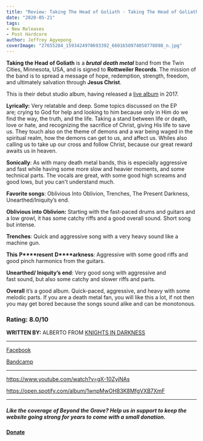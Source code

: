 ```yaml
---
title: "Review: Taking The Head of Goliath - Taking The Head of Goliath [EP]"
date: "2020-05-21"
tags:
- New Releases
- Post Hardcore
author: Jeffrey Agyepong
coverImage: "27655284_1593424970693392_6601658974050778898_n.jpg"
---
```


**Taking the Head** **of Goliath** is a **_brutal_** **_death metal_** band from the Twin Cities, Minnesota, USA, and is signed to **Rottweiler Records**. The mission of the band is to spread a message of hope, redemption, strength, freedom, and ultimately salvation through **Jesus Christ**.

This is their debut studio album, having released a [live album](https://takingtheheadofgoliath.bandcamp.com/album/beyond-brutal-live) in 2017.

**Lyrically:** Very relatable and deep. Some topics discussed on the EP are; crying to God for help and looking to him because only in Him do we find the way, the truth, and the life. Taking a stand between life or death, love or hate, and recognizing the sacrifice of Christ, giving His life to save us. They touch also on the theme of demons and a war being waged in the spiritual realm, how the demons can get to us, and affect us. Whiles also calling us to take up our cross and follow Christ, because our great reward awaits us in heaven.

**Sonically**: As with many death metal bands, this is especially aggressive and fast while having some more slow and heavier moments, and some technical parts. The vocals are great, with some good high screams and good lows, but you can't understand much.

**Favorite songs**: Oblivious Into Oblivion, Trenches, The Present Darkness, Unearthed/Iniquity’s end.

**Oblivious into Oblivion:** Starting with the fast-paced drums and guitars and a low growl, it has some catchy riffs and a good overall sound. Short song but intense.

**Trenches**: Quick and aggressive song with a very heavy sound like a machine gun.

**This** **P****resent** **D****arkness**: Aggressive with some good riffs and good pinch harmonics from the guitars.

**Unearthed/ Iniquity’s end**: Very good song with aggressive and fast sound, but also some catchy and slower riffs and parts.

**Overall** it’s a good album. Quick-paced, aggressive, and heavy with some melodic parts. If you are a death metal fan, you will like this a lot, if not then you may get bored because the songs sound alike and can be monotonous.

### **Rating: 8.0/10**

**WRITTEN BY:** ALBERTO FROM [KNIGHTS IN DARKNESS](https://www.instagram.com/knights_in_darkness/?hl=en)

* * *

[Facebook](https://web.facebook.com/takingtheheadofgoliath/)

[Bandcamp](https://takingtheheadofgoliath.bandcamp.com/album/taking-the-head-of-goliath)

* * *

https://www.youtube.com/watch?v=gX-10ZyjNAs

https://open.spotify.com/album/1wnpMwOH83K8MfgVXB7XmF

* * *

##### Like the coverage of Beyond the Grave? Help us in support to keep the website going strong for years to come with a small donation.

#### [Donate](https://paypal.me/beyondthegrave777?locale.x=en_US)
